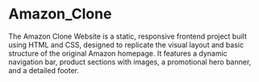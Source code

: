 # Amazon_Clone
The Amazon Clone Website is a static, responsive frontend project built using HTML and CSS, designed to replicate the visual layout and basic structure of the original Amazon homepage. It features a dynamic navigation bar, product sections with images, a promotional hero banner, and a detailed footer. 
